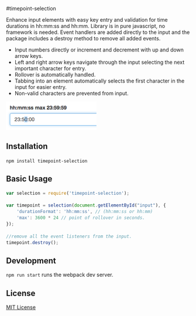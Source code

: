 #timepoint-selection

Enhance input elements with easy key entry and validation for time durations in hh:mm:ss and hh:mm. Library is in pure javascript, no framework is needed. Event handlers are added directly to the input and the package includes a destroy method to remove all added events.
* Input numbers directly or increment and decrement with up and down arrow keys.
* Left and right arrow keys navigate through the input selecting the next important character for entry.
* Rollover is automatically handled.
* Tabbing into an element automatically selects the first character in the input for easier entry.
* Non-valid characters are prevented from input.

![Screenshot](pic.png?raw=true "23:59:59 limited selection")

## Installation

  `npm install timepoint-selection`

## Basic Usage

```javascript
var selection = require('timepoint-selection');

var timepoint = selection(document.getElementById("input"), {
    'durationFormat': 'hh:mm:ss', // (hh:mm:ss or hh:mm)
    'max': 3600 * 24 // point of rollover in seconds.
});

//remove all the event listeners from the input.
timepoint.destroy();
```

## Development

  `npm run start` runs the webpack dev server.

## License

[MIT License](http://doge.mit-license.org)